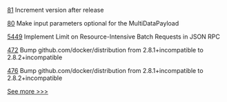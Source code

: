 
[81](https://github.com/hyperledger-labs/hlf-connector/pull/81) Increment version after release

[80](https://github.com/hyperledger-labs/hlf-connector/pull/80) Make input parameters optional for the MultiDataPayload

[5449](https://github.com/hyperledger/besu/pull/5449) Implement Limit on Resource-Intensive Batch Requests in JSON RPC

[472](https://github.com/hyperledger-labs/fabric-token-sdk/pull/472) Bump github.com/docker/distribution from 2.8.1+incompatible to 2.8.2+incompatible

[476](https://github.com/hyperledger-labs/fabric-smart-client/pull/476) Bump github.com/docker/distribution from 2.8.1+incompatible to 2.8.2+incompatible


[See more >>>](https://start-here.hyperledger.org/pull-requests)
